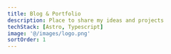 ```yaml
---
title: Blog & Portfolio
description: Place to share my ideas and projects
techStack: [Astro, Typescript]
image: '@/images/logo.png'
sortOrder: 1
---
```

